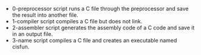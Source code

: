- 0-preprocessor script  runs a C file through the preprocessor and save the result into another file.
- 1-compiler script compiles a C file but does not link.
- 2-assembler script generates the assembly code of a C code and save it in an output file.
- 3-name script compiles a C file and creates an executable named cisfun.
